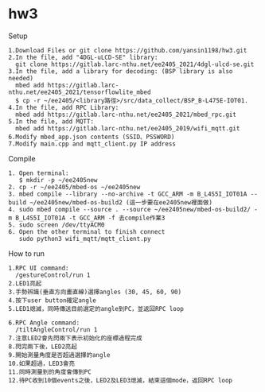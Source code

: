 # hw3

Setup
                
    1.Download Files or git clone https://github.com/yansin1198/hw3.git
    2.In the file, add "4DGL-uLCD-SE" library: 
      git clone https://gitlab.larc-nthu.net/ee2405_2021/4dgl-ulcd-se.git
    3.In the file, add a library for decoding: (BSP library is also needed)
      mbed add https://gitlab.larc-nthu.net/ee2405_2021/tensorflowlite_mbed
      $ cp -r ~/ee2405/<library路徑>/src/data_collect/BSP_B-L475E-IOT01.
    4.In the file, add RPC Library: 
      mbed add https://gitlab.larc-nthu.net/ee2405_2021/mbed_rpc.git
    5.In the file, add MQTT: 
      mbed add https://gitlab.larc-nthu.net/ee2405_2019/wifi_mqtt.git
    6.Modify mbed_app.json contents (SSID、PSSWORD)
    7.Modify main.cpp and mqtt_client.py IP address
    
Compile
    
    1. Open terminal:
       $ mkdir -p ~/ee2405new
    2. cp -r ~/ee2405/mbed-os ~/ee2405new
    3. mbed compile --library --no-archive -t GCC_ARM -m B_L4S5I_IOT01A --build ~/ee2405new/mbed-os-build2 (這一步要在ee2405new裡面做)
    4. sudo mbed compile --source . --source ~/ee2405new/mbed-os-build2/ -m B_L4S5I_IOT01A -t GCC_ARM -f 去compile作業3
    5. sudo screen /dev/ttyACM0
    6. Open the other terminal to finish connect
       sudo python3 wifi_mqtt/mqtt_client.py
    
How to run

    1.RPC UI command: 
      /gestureControl/run 1
    2.LED1亮起
    3.手勢辨識(垂直方向畫直線)選擇angles (30, 45, 60, 90)
    4.按下user button確定angle
    5.LED1熄滅，同時傳送目前選定的angle到PC，並返回RPC loop

    6.RPC Angle command: 
      /tiltAngleControl/run 1
    7.注意LED2會先閃兩下表示初始化的座標過程完成
    8.閃完兩下後，LED2亮起
    9.開始測量角度是否超過選擇的angle
    10.如果超過，LED3會亮
    11.同時測量到的角度會傳到PC
    12.待PC收到10個events之後，LED2及LED3熄滅，結束這個mode，返回RPC loop
